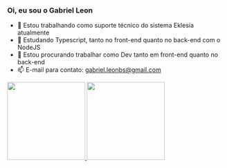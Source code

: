 ### Oi, eu sou o Gabriel Leon

- 🔭 Estou trabalhando como suporte técnico do sistema Eklesia atualmente
- 🌱 Estudando Typescript, tanto no front-end quanto no back-end com o NodeJS
- 👯 Estou procurando trabalhar como Dev tanto em front-end quanto no back-end
- 📫 E-mail para contato: gabriel.leonbs@gmail.com

<div>
    <a href="https://github.com/GLeonBS">
    <img height="180em" src="https://github-readme-stats.vercel.app/api?username=GLeonBS&show_icons=true&theme=radical">
    <img height="180em" src="https://github-readme-stats.vercel.app/api/top-langs/?username=GLeonBS&theme=radical&layout=compact">
    </a>
</div>

